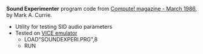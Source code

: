 **Sound Experimenter** program code from [Compute! magazine - March 1986](https://archive.org/details/1986-03-compute-magazine/page/n82/), by Mark A. Currie.
* Utility for testing SID audio parameters
* Tested on [VICE emulator](https://vice-emu.sourceforge.io/)
    * LOAD"SOUNDEXPERI.PRG",8
    * RUN


